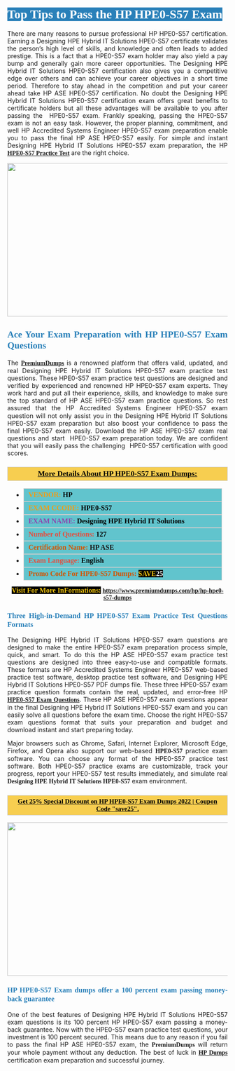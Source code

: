 <h1 style="text-align: justify;"><span style="color:#ffffff;"><span style="font-family:Georgia,serif;"><strong><span style="background-color:#2980b9;">Top Tips to Pass the HP HPE0-S57 Exam</span></strong></span></span></h1>

<p style="text-align: justify;">There are many reasons to pursue professional HP HPE0-S57 certification. Earning a Designing HPE Hybrid IT Solutions HPE0-S57 certificate validates the person’s high level of skills, and knowledge and often leads to added prestige. This is a fact that a HPE0-S57 exam holder may also yield a pay bump and generally gain more career opportunities. The Designing HPE Hybrid IT Solutions HPE0-S57 certification also gives you a competitive edge over others and can achieve your career objectives in a short time period. Therefore to stay ahead in the competition and put your career ahead take HP ASE HPE0-S57 certification. No doubt the Designing HPE Hybrid IT Solutions HPE0-S57 certification exam offers great benefits to certificate holders but all these advantages will be available to you after passing the  HPE0-S57 exam. Frankly speaking, passing the HPE0-S57 exam is not an easy task. However, the proper planning, commitment, and well HP Accredited Systems Engineer HPE0-S57 exam preparation enable you to pass the final HP ASE HPE0-S57 easily. For simple and instant Designing HPE Hybrid IT Solutions HPE0-S57 exam preparation, the HP <span style="font-family:Georgia,serif;"><strong><a href="https://www.premiumdumps.com/hp/hp-hpe0-s57-dumps">HPE0-S57 Practice Test</a></strong></span> are the right choice.</p>

<p style="text-align: center;"><a href="https://www.premiumdumps.com/hp/hp-hpe0-s57-dumps"><img alt="" src="https://i.imgur.com/VJaqCPg.jpeg" style="width: 700px; height: 350px;" /></a></p>

<h2 style="text-align: justify;"><span style="color:#2980b9;"><span style="font-family:Georgia,serif;"><strong>Ace Your Exam Preparation with HP HPE0-S57 Exam Questions</strong></span></span></h2>

<p style="text-align: justify;">The <a href="https://www.premiumdumps.com/"><span style="font-size:14px;"><span style="font-family:Georgia,serif;"><strong>PremiumDumps</strong></span></span></a> is a renowned platform that offers valid, updated, and real Designing HPE Hybrid IT Solutions HPE0-S57 exam practice test questions. These HPE0-S57 exam practice test questions are designed and verified by experienced and renowned HP HPE0-S57 exam experts. They work hard and put all their experience, skills, and knowledge to make sure the top standard of HP ASE HPE0-S57 exam practice questions. So rest assured that the HP Accredited Systems Engineer HPE0-S57 <span style="font-size:11.0pt"><span style="line-height:115%"><span calibri="" style="font-family:">exam question</span></span></span> will not only assist you in the Designing HPE Hybrid IT Solutions HPE0-S57 exam preparation but also boost your confidence to pass the final HPE0-S57 exam easily. Download the HP ASE HPE0-S57 exam real questions and start  HPE0-S57 exam preparation today. We are confident that you will easily pass the challenging  HPE0-S57 certification with good scores.</p>

<h3 style="background: #f7ce50; border: 1px solid rgb(204, 204, 204); padding: 5px 10px; text-align: center;"><span style="font-family:Georgia,serif;"><u><u><span style="color:#000000;"><span style="font-size:11pt"><span style="line-height:normal"><b><span style="font-size:13.0pt"><span cambria="">More Details About HP HPE0-S57 Exam Dumps:</span></span></b></span></span></span></u></u></span></h3>

<ul>
	<li style="margin:0cm 10pt">
	<div style="background:#61c4cd; border: 1px solid rgb(204, 204, 204); padding: 5px 10px; text-align: justify;"><span style="font-family:Georgia,serif;"><span style="font-size:11pt"><span style="line-height:normal"><b><span style="font-size:12.0pt"><span new="" roman="" times=""><span style="color:#f39c12;">VENDOR:</span> <span style="color:#000000;">HP</span></span></span></b></span></span></span></div>
	</li>
	<li style="margin:0cm 10pt">
	<div style="background: #61c4cd; border: 1px solid rgb(204, 204, 204); padding: 5px 10px; text-align: justify;"><span style="font-family:Georgia,serif;"><span style="font-size:11pt"><span style="line-height:normal"><b><span style="font-size:12.0pt"><span new="" roman="" times=""><span style="color:#f39c12;">EXAM CCODE:</span> <span style="color:#000000;">HPE0-S57</span></span></span></b></span></span></span></div>
	</li>
	<li style="margin:0cm 10pt">
	<div style="background: #61c4cd; border: 1px solid rgb(204, 204, 204); padding: 5px 10px; text-align: justify;"><span style="font-family:Georgia,serif;"><span style="font-size:11pt"><span style="line-height:normal"><b><span style="font-size:12.0pt"><span new="" roman="" times=""><span style="color:#8e44ad;">EXAM NAME:</span> <span style="color:#000000;">Designing HPE Hybrid IT Solutions</span></span></span></b></span></span></span></div>
	</li>
	<li style="margin:0cm 10pt">
	<div style="background: #61c4cd; border: 1px solid rgb(204, 204, 204); padding: 5px 10px;"><span style="font-family:Georgia,serif;"><span style="font-size:11pt"><span style="line-height:normal"><b><span style="font-size:12.0pt"><span new="" roman="" times=""><span style="color:#e74c3c;">Number of Questions:</span><span style="color:#000000;"><span style="color:#f1c40f;"> </span>127</span></span></span></b></span></span></span></div>
	</li>
	<li style="margin:0cm 10pt">
	<div style="background: #61c4cd; border: 1px solid rgb(204, 204, 204); padding: 5px 10px; text-align: justify;"><span style="font-family:Georgia,serif;"><span style="font-size:11pt"><span style="line-height:normal"><b><span style="font-size:12.0pt"><span new="" roman="" times=""><span style="color:#d35400;">Certification Name:</span> HP ASE</span></span></b></span></span></span></div>
	</li>
	<li style="margin:0cm 10pt">
	<div style="background: #61c4cd; border: 1px solid rgb(204, 204, 204); padding: 5px 10px; text-align: justify;"><span style="font-family:Georgia,serif;"><span style="font-size:11pt"><span style="line-height:normal"><b><span style="font-size:12.0pt"><span new="" roman="" times=""><span style="color:#e74c3c;">Exam Language:</span> <span style="color:#000000;">English</span></span></span></b></span></span></span></div>
	</li>
	<li style="margin:0cm 10pt">
	<div style="background: #61c4cd; border: 1px solid rgb(204, 204, 204); padding: 5px 10px;"><span style="font-family:Georgia,serif;"><span style="font-size:11pt"><span style="line-height:normal"><b><span style="font-size:12.0pt"><span new="" roman="" times=""><span style="color:#d35400;">Promo Code For HPE0-S57 Dumps:</span><span style="color:#f1c40f;"> <span style="background-color:#000000;">SAVE</span></span><span style="color:#ffffff;"><span style="background-color:#000000;">25</span></span></span></span></b></span></span></span></div>
	</li>
</ul>

<p style="text-align: center;"><span style="font-family:Georgia,serif;"><strong><span style="font-size:16px;"><span style="color:#f1c40f;"><span style="background-color:#000000;">Visit For More InFormations:</span></span></span> <a href="https://www.premiumdumps.com/hp/hp-hpe0-s57-dumps">https://www.premiumdumps.com/hp/hp-hpe0-s57-dumps</a></strong></span></p>

<h3 style="text-align: justify;"><span style="color:#2980b9;"><span style="font-family:Georgia,serif;"><strong><strong><strong>Three High-in-Demand HP HPE0-S57 Exam Practice Test Questions Formats</strong></strong></strong></span></span></h3>

<p style="text-align: justify;">The Designing HPE Hybrid IT Solutions HPE0-S57 exam questions are designed to make the entire HPE0-S57 exam preparation process simple, quick, and smart. To do this the HP ASE HPE0-S57 exam practice test questions are designed into three easy-to-use and compatible formats. These formats are HP Accredited Systems Engineer HPE0-S57 web-based practice test software, desktop practice test software, and Designing HPE Hybrid IT Solutions HPE0-S57 PDF dumps file. These three HPE0-S57 exam practice question formats contain the real, updated, and error-free HP <span style="font-family:Georgia,serif;"><strong><a href="https://www.premiumdumps.com/hp/hp-hpe0-s57-dumps">HPE0-S57 Exam Questions</a></strong></span>. These HP ASE HPE0-S57 exam questions appear in the final Designing HPE Hybrid IT Solutions HPE0-S57 exam and you can easily solve all questions before the exam time. Choose the right HPE0-S57 exam questions format that suits your preparation and budget and download instant and start preparing today.</p>

<p style="text-align: justify;">Major browsers such as Chrome, Safari, Internet Explorer, Microsoft Edge, Firefox, and Opera also support our web-based <span style="font-family:Georgia,serif;"><strong> HPE0-S57</strong></span> practice exam software. You can choose any format of the HPE0-S57 practice test software. Both HPE0-S57 practice exams are customizable, track your progress, report your HPE0-S57 test results immediately, and simulate real <span style="font-family:Georgia,serif;"><strong>Designing HPE Hybrid IT Solutions HPE0-S57</strong></span> exam environment.</p>

<h3 style="background: rgb(247, 206, 80); border: 1px solid rgb(204, 204, 204); padding: 5px 10px; text-align: center;"><span style="font-family:Georgia,serif;"><u><span style="color:#000000;"><span style="font-size:11pt;"><span style="line-height:normal;"><b><span cambria="">Get 25% Special Discount on HP HPE0-S57 Exam Dumps 2022 | Coupon Code "save25".</span></b></span></span></span></u></span></h3>

<p style="text-align: center;"><strong><a href="https://www.premiumdumps.com/hp/hp-hpe0-s57-dumps"><img alt="" src="https://i.imgur.com/F18GQwv.jpeg" style="width: 700px; height: 350px;" /></a></strong></p>

<h3 style="text-align: justify;"><span style="color:#2980b9;"><span style="font-family:Georgia,serif;"><strong><strong><strong>HP HPE0-S57 Exam dumps offer a 100 percent exam passing money-back guarantee</strong></strong></strong></span></span></h3>

<p style="text-align: justify;">One of the best features of Designing HPE Hybrid IT Solutions HPE0-S57 exam questions is its 100 percent HP HPE0-S57 exam passing a money-back guarantee. Now with the HPE0-S57 exam practice test questions, your investment is 100 percent secured. This means due to any reason if you fail to pass the final HP ASE HPE0-S57 exam, the <span style="font-size:14px;"><span style="font-family:Georgia,serif;"><strong>PremiumDumps</strong></span></span> will return your whole payment without any deduction. The best of luck in <a href="https://www.premiumdumps.com/hp-exam-dumps"><span style="font-family:Georgia,serif;"><strong>HP Dumps</strong></span></a> certification exam preparation and successful journey.</p>
